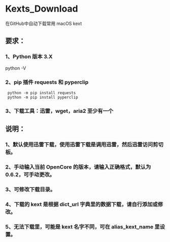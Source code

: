 # Kexts_Download
 在GitHub中自动下载常用 macOS kext

## 要求：
### 1、Python 版本 3.X
 python -V
### 2、pip 插件 requests 和 pyperclip
```
 python -m pip install requests
 python -m pip install pyperclip
```
### 3、下载工具：迅雷，wget，aria2 至少有一个
## 说明：
### 1、默认使用迅雷下载，使用迅雷下载是调用迅雷，然后迅雷访问剪切板。
### 2、手动输入当前 OpenCore 的版本，请输入正确格式，默认为 0.6.2，可手动更改。
### 3、可修改下载目录。
### 4、下载的 kext 是根据 dict_url 字典里的数据下载，请自行添加或修改。
### 5、无法下载里，可能是 kext 名字不同，可在 alias_kext_name 里设置。
